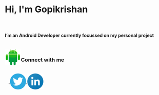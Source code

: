 <H1>Hi, I'm Gopikrishan</H1><br>
<H4>I’m an Android Developer currently focussed on my personal project</H4><br>
<img align="left" src="https://raw.githubusercontent.com/goputtanz/goputtanz/main/images/android.svg" alt="icon | Android" width="50px"/>
<h3>Connect with me</h3><br>
&nbsp&nbsp&nbsp<a href="https://twitter.com/Gopikrishnnpv?t=T-jis_LphGBc6pdRUpns_Q&s=09">
<img align="center" src="https://raw.githubusercontent.com/goputtanz/goputtanz/main/images/twitter.svg" alt="icon | Twitter" width="50px"/></a><a href="https://www.linkedin.com/in/gopi-krishnan-b46314210">
<img align="center" src="https://raw.githubusercontent.com/goputtanz/goputtanz/main/images/linkedin.svg" alt="icon | LinkedIn" width="50px"/>
</a>
</p>
 


